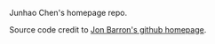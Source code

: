 Junhao Chen's homepage repo.

Source code credit to [Jon Barron's github homepage](https://github.com/jonbarron/website).